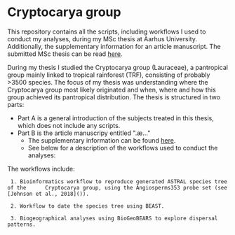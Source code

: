 # **Cryptocarya group**

This repository contains all the scripts, including workflows I used to conduct my analyses, during my MSc thesis at Aarhus University. Additionally, the supplementary information for an article manuscript. The submitted MSc thesis can be read [here]().

During my thesis I studied the Cryptocarya group (Lauraceae), a pantropical group mainly linked to tropical rainforest (TRF), consisting of probably >3500 species. The focus of my thesis was understanding where the Cryptocarya group most likely originated and when, where and how this group achieved its pantropical distribution.
The thesis is structured in two parts: 
- Part A is a general introduction of the subjects treated in this thesis, which does not include any scripts.
- Part B is the article manuscripy entitled ".æ..."
    - The supplementary information can be found [here]().
    - See below for a description of the workflows used to conduct the analyses:

The workflows include:
     
     1. Bioinformatics workflow to reproduce generated ASTRAL species tree of the      Cryptocarya group, using the Angiosperms353 probe set (see [Johnson et al., 2018]()).
     
     2. Workflow to date the species tree using BEAST.
      
     3. Biogeographical analyses using BioGeoBEARS to explore dispersal patterns.
